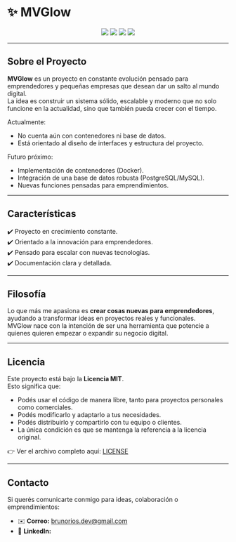 # ✨ MVGlow

<p align="center">
  <a href="#-sobre-el-proyecto"><img src="https://img.shields.io/badge/Proyecto-MVGlow-blue?style=for-the-badge&logo=github"></a>
  <a href="#-características"><img src="https://img.shields.io/badge/Características-Key-green?style=for-the-badge&logo=checkmarx"></a>
  <a href="#-licencia"><img src="https://img.shields.io/badge/Licencia-MIT-orange?style=for-the-badge&logo=open-source-initiative"></a>
  <a href="#-contacto"><img src="https://img.shields.io/badge/Contacto-Link-red?style=for-the-badge&logo=gmail"></a>
</p>

---

## Sobre el Proyecto  

**MVGlow** es un proyecto en constante evolución pensado para emprendedores y pequeñas empresas que desean dar un salto al mundo digital.  
La idea es construir un sistema sólido, escalable y moderno que no solo funcione en la actualidad, sino que también pueda crecer con el tiempo.  

Actualmente:  
- No cuenta aún con contenedores ni base de datos.  
- Está orientado al diseño de interfaces y estructura del proyecto.  

Futuro próximo:  
- Implementación de contenedores (Docker).  
- Integración de una base de datos robusta (PostgreSQL/MySQL).  
- Nuevas funciones pensadas para emprendimientos.  

---

## Características  

✔️ Proyecto en crecimiento constante.  
✔️ Orientado a la innovación para emprendedores.  
✔️ Pensado para escalar con nuevas tecnologías.  
✔️ Documentación clara y detallada.  

---

## Filosofía  

Lo que más me apasiona es **crear cosas nuevas para emprendedores**, ayudando a transformar ideas en proyectos reales y funcionales.  
MVGlow nace con la intención de ser una herramienta que potencie a quienes quieren empezar o expandir su negocio digital.  

---

## Licencia  

Este proyecto está bajo la **Licencia MIT**.  
Esto significa que:  

- Podés usar el código de manera libre, tanto para proyectos personales como comerciales.  
- Podés modificarlo y adaptarlo a tus necesidades.  
- Podés distribuirlo y compartirlo con tu equipo o clientes.  
- La única condición es que se mantenga la referencia a la licencia original.  

👉 Ver el archivo completo aquí: [LICENSE](./LICENSE)  

---

## Contacto  

Si querés comunicarte conmigo para ideas, colaboración o emprendimientos:  

- ✉️ **Correo:** brunorios.dev@gmail.com  
- 💼 **LinkedIn:**[     ](https://www.linkedin.com/in/bruno-rios-576016328/)

